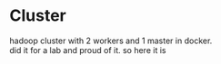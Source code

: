 # Cluster
hadoop cluster with 2 workers and 1 master in docker.<br>
did it for a lab and proud of it. so here it is